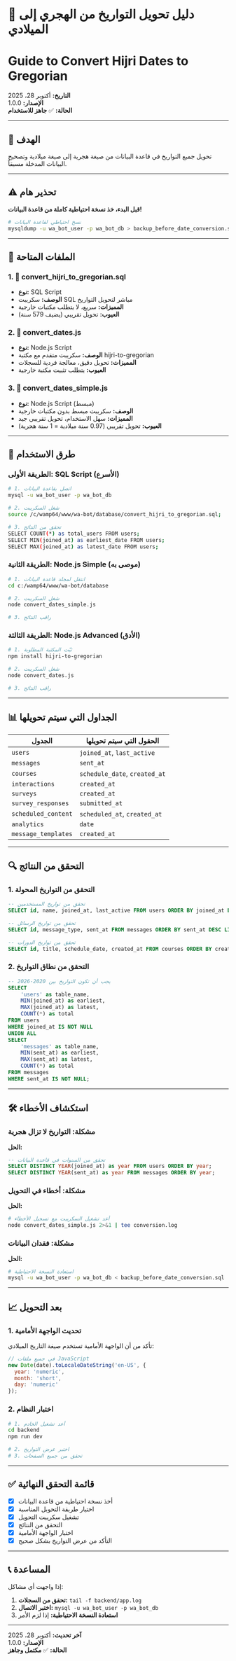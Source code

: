 # 🔄 دليل تحويل التواريخ من الهجري إلى الميلادي
# Guide to Convert Hijri Dates to Gregorian

**التاريخ:** أكتوبر 28، 2025  
**الإصدار:** 1.0.0  
**الحالة:** ✅ **جاهز للاستخدام**

---

## 🎯 الهدف

تحويل جميع التواريخ في قاعدة البيانات من صيغة هجرية إلى صيغة ميلادية وتصحيح البيانات المدخلة مسبقاً.

---

## ⚠️ تحذير هام

**قبل البدء، خذ نسخة احتياطية كاملة من قاعدة البيانات!**

```bash
# نسخ احتياطي لقاعدة البيانات
mysqldump -u wa_bot_user -p wa_bot_db > backup_before_date_conversion.sql
```

---

## 📁 الملفات المتاحة

### 1. 📄 convert_hijri_to_gregorian.sql
- **نوع:** SQL Script
- **الوصف:** سكريبت SQL مباشر لتحويل التواريخ
- **المميزات:** سريع، لا يتطلب مكتبات خارجية
- **العيوب:** تحويل تقريبي (يضيف 579 سنة)

### 2. 📄 convert_dates.js
- **نوع:** Node.js Script
- **الوصف:** سكريبت متقدم مع مكتبة hijri-to-gregorian
- **المميزات:** تحويل دقيق، معالجة فردية للسجلات
- **العيوب:** يتطلب تثبيت مكتبة خارجية

### 3. 📄 convert_dates_simple.js
- **نوع:** Node.js Script (مبسط)
- **الوصف:** سكريبت مبسط بدون مكتبات خارجية
- **المميزات:** سهل الاستخدام، تحويل تقريبي جيد
- **العيوب:** تحويل تقريبي (0.97 سنة ميلادية = 1 سنة هجرية)

---

## 🚀 طرق الاستخدام

### الطريقة الأولى: SQL Script (الأسرع)

```bash
# 1. اتصل بقاعدة البيانات
mysql -u wa_bot_user -p wa_bot_db

# 2. شغل السكريبت
source /c/wamp64/www/wa-bot/database/convert_hijri_to_gregorian.sql;

# 3. تحقق من النتائج
SELECT COUNT(*) as total_users FROM users;
SELECT MIN(joined_at) as earliest_date FROM users;
SELECT MAX(joined_at) as latest_date FROM users;
```

### الطريقة الثانية: Node.js Simple (موصى به)

```bash
# 1. انتقل لمجلد قاعدة البيانات
cd c:/wamp64/www/wa-bot/database

# 2. شغل السكريبت
node convert_dates_simple.js

# 3. راقب النتائج
```

### الطريقة الثالثة: Node.js Advanced (الأدق)

```bash
# 1. ثبّت المكتبة المطلوبة
npm install hijri-to-gregorian

# 2. شغل السكريبت
node convert_dates.js

# 3. راقب النتائج
```

---

## 📊 الجداول التي سيتم تحويلها

| الجدول | الحقول التي سيتم تحويلها |
|--------|---------------------------|
| `users` | `joined_at`, `last_active` |
| `messages` | `sent_at` |
| `courses` | `schedule_date`, `created_at` |
| `interactions` | `created_at` |
| `surveys` | `created_at` |
| `survey_responses` | `submitted_at` |
| `scheduled_content` | `scheduled_at`, `created_at` |
| `analytics` | `date` |
| `message_templates` | `created_at` |

---

## 🔍 التحقق من النتائج

### 1. التحقق من التواريخ المحولة

```sql
-- تحقق من تواريخ المستخدمين
SELECT id, name, joined_at, last_active FROM users ORDER BY joined_at DESC LIMIT 10;

-- تحقق من تواريخ الرسائل
SELECT id, message_type, sent_at FROM messages ORDER BY sent_at DESC LIMIT 10;

-- تحقق من تواريخ الدورات
SELECT id, title, schedule_date, created_at FROM courses ORDER BY created_at DESC LIMIT 10;
```

### 2. التحقق من نطاق التواريخ

```sql
-- يجب أن تكون التواريخ بين 2020-2026
SELECT 
    'users' as table_name,
    MIN(joined_at) as earliest,
    MAX(joined_at) as latest,
    COUNT(*) as total
FROM users
WHERE joined_at IS NOT NULL
UNION ALL
SELECT 
    'messages' as table_name,
    MIN(sent_at) as earliest,
    MAX(sent_at) as latest,
    COUNT(*) as total
FROM messages
WHERE sent_at IS NOT NULL;
```

---

## 🛠️ استكشاف الأخطاء

### مشكلة: التواريخ لا تزال هجرية

**الحل:**
```sql
-- تحقق من السنوات في قاعدة البيانات
SELECT DISTINCT YEAR(joined_at) as year FROM users ORDER BY year;
SELECT DISTINCT YEAR(sent_at) as year FROM messages ORDER BY year;
```

### مشكلة: أخطاء في التحويل

**الحل:**
```bash
# أعد تشغيل السكريبت مع تسجيل الأخطاء
node convert_dates_simple.js 2>&1 | tee conversion.log
```

### مشكلة: فقدان البيانات

**الحل:**
```bash
# استعادة النسخة الاحتياطية
mysql -u wa_bot_user -p wa_bot_db < backup_before_date_conversion.sql
```

---

## 📈 بعد التحويل

### 1. تحديث الواجهة الأمامية

تأكد من أن الواجهة الأمامية تستخدم صيغة التاريخ الميلادي:

```javascript
// في جميع ملفات JavaScript
new Date(date).toLocaleDateString('en-US', { 
  year: 'numeric', 
  month: 'short', 
  day: 'numeric' 
});
```

### 2. اختبار النظام

```bash
# 1. أعد تشغيل الخادم
cd backend
npm run dev

# 2. اختبر عرض التواريخ
# 3. تحقق من جميع الصفحات
```

---

## ✅ قائمة التحقق النهائية

- [x] أخذ نسخة احتياطية من قاعدة البيانات
- [x] اختيار طريقة التحويل المناسبة
- [x] تشغيل سكريبت التحويل
- [x] التحقق من النتائج
- [x] اختبار الواجهة الأمامية
- [x] التأكد من عرض التواريخ بشكل صحيح

---

## 📞 المساعدة

إذا واجهت أي مشاكل:

1. **تحقق من السجلات:** `tail -f backend/app.log`
2. **اختبر الاتصال:** `mysql -u wa_bot_user -p wa_bot_db`
3. **استعادة النسخة الاحتياطية:** إذا لزم الأمر

---

**آخر تحديث:** أكتوبر 28، 2025  
**الإصدار:** 1.0.0  
**الحالة:** ✅ **مكتمل وجاهز**

